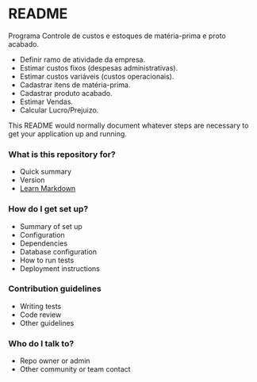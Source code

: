 # README #

Programa Controle de custos e estoques de matéria-prima e proto acabado.
- Definir ramo de atividade da empresa.
- Estimar custos fixos (despesas administrativas).
- Estimar custos variáveis (custos operacionais).
- Cadastrar itens de matéria-prima.
- Cadastrar produto acabado.
- Estimar Vendas.
- Calcular Lucro/Prejuizo.

This README would normally document whatever steps are necessary to get your application up and running.

### What is this repository for? ###

* Quick summary
* Version
* [Learn Markdown](https://bitbucket.org/tutorials/markdowndemo)

### How do I get set up? ###

* Summary of set up
* Configuration
* Dependencies
* Database configuration
* How to run tests
* Deployment instructions

### Contribution guidelines ###

* Writing tests
* Code review
* Other guidelines

### Who do I talk to? ###

* Repo owner or admin
* Other community or team contact
